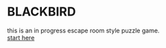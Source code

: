 # BLACKBIRD
this is an in progress escape room style puzzle game.<br>
<a href="/blackbird.html">start here</a>
